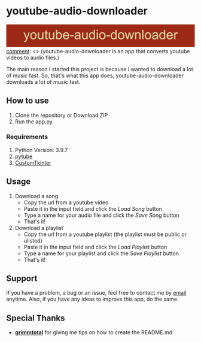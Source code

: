 # youtube-audio-downloader
![youtube-audio-downloader](./img/banner-readme.png)
[comment]: <> (youtube-audio-downloader is an app that converts youtube videos to audio files.)

The main reason I started this project is because I wanted to download a lot of music fast. So, that's what this app does, youtube-audio-downloader downloads a lot of music fast.

## How to use
1. Clone the repository or Download ZIP
2. Run the app.py

### Requirements
1. Python Version: 3.9.7
2. [pytube](https://github.com/pytube/pytube)
3. [CustomTkinter](https://github.com/TomSchimansky/CustomTkinter)

## Usage
1. Download a song
   - Copy the url from a youtube video
   - Paste it in the input field and click the *Load Song* button
   - Type a name for your audio file and click the *Save Song* button
   - That's it!
2. Download a playlist
   - Copy the url from a youtube playlist (the playlist must be public or ulisted)
   - Paste it in the input field and click the *Load Playlist* button
   - Type a name for your playlist and click the *Save Playlist* button
   - That's it!

## Support
If you have a problem, a bug or an issue, feel free to contact me by [email](mailto:geo18tol@gmail.com) anytime. Also, if you have any ideas to improve this app, do the same. 

[comment]: <> (## Roadmap)

## Special Thanks
[comment]: <> (- **Had78** for giving me the idea of using youtube playlists to download more music faster)
- **[grimmtotal](https://github.com/grimmtotal)** for giving me tips on how to  create the README.md

[comment]: <> (and **LAZGamer13**) 
